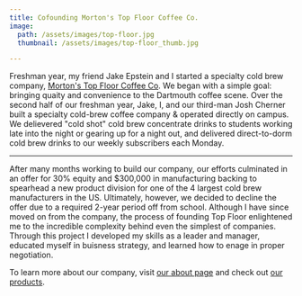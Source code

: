 ```yaml
---
title: Cofounding Morton's Top Floor Coffee Co.
image:
  path: /assets/images/top-floor.jpg
  thumbnail: /assets/images/top-floor_thumb.jpg

---
```

Freshman year, my friend Jake Epstein and I started a specialty cold brew company, [Morton's Top Floor Coffee Co](https://topfloorcoffee.com). We began with a simple goal: bringing quaity and convenience to the Dartmouth coffee scene. Over the second half of our freshman year, Jake, I, and our third-man Josh Cherner built a specialty cold-brew coffee company & operated directly on campus. We delievered "cold shot" cold brew concentrate drinks to students working late into the night or gearing up for a night out, and delivered direct-to-dorm cold brew drinks to our weekly subscribers each Monday.

---

After many months working to build our company, our efforts culminated in an offer for 30% equity and $300,000 in manufacturing backing to spearhead a new product division for one of the 4 largest cold brew manufacturers in the US. Ultimately, however, we decided to decline the offer due to a required 2-year period off from school. Although I have since moved on from the company, the process of founding Top Floor enlightened me to the incredible complexity behind even the simplest of companies. Through this project I developed my skills as a leader and manager, educated myself in buisness strategy, and learned how to enage in proper negotiation.

To learn more about our company, visit [our about page](https://topfloorcoffee.com/our-story) and check out [our products](https://topfloorcoffee.com/products).
